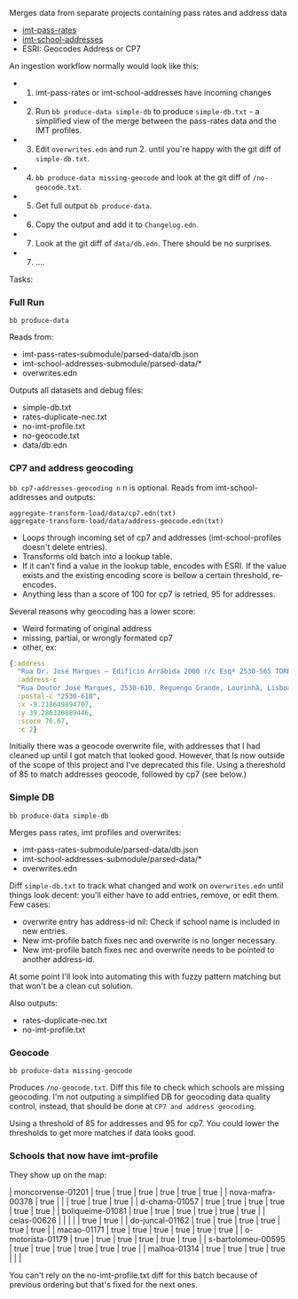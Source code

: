 Merges data from separate projects containing pass rates and address data
- [imt-pass-rates](https://github.com/codecadre/imt-pass-rates)
- [imt-school-addresses](https://github.com/codecadre/imt-school-addresses)
- ESRI: Geocodes Address or CP7

An ingestion workflow normally would look like this:

- 1. imt-pass-rates or imt-school-addresses have incoming changes
- 2. Run `bb produce-data simple-db` to produce `simple-db.txt` - a simplified view of the merge between the pass-rates data and the IMT profiles.
- 3. Edit `overwrites.edn` and run 2. until you're happy with the git diff of `simple-db.txt`.
- 4. `bb produce-data missing-geocode` and look at the git diff of `/no-geocode.txt`.
- 5. Get full output `bb produce-data`.
- 6. Copy the output and add it to `Changelog.edn`.
- 7. Look at the git diff of `data/db.edn`. There should be no surprises.
- 7. ....

Tasks:

### Full Run

`bb produce-data`

Reads from:
- imt-pass-rates-submodule/parsed-data/db.json
- imt-school-addresses-submodule/parsed-data/*
- overwrites.edn

Outputs all datasets and debug files:
- simple-db.txt
- rates-duplicate-nec.txt
- no-imt-profile.txt
- no-geocode.txt
- data/db.edn

### CP7 and address geocoding

`bb cp7-addresses-geocoding n` n is optional. Reads from imt-school-addresses and outputs:

```
aggregate-transform-load/data/cp7.edn(txt)
aggregate-transform-load/data/address-geocode.edn(txt)
```
- Loops through incoming set of cp7 and addresses (imt-school-profiles doesn't delete entries).
- Transforms old batch into a lookup table.
- If it can't find a value in the lookup table, encodes with ESRI. If the value exists and the existing encoding score is bellow a certain threshold, re-encodes.
- Anything less than a score of 100 for cp7 is retried, 95 for addresses.

Several reasons why geocoding has a lower score:
- Weird formating of original address
- missing, partial, or wrongly formated cp7
- other, ex:
```clojure
{:address
  "Rua Dr. José Marques – Edifício Arrábida 2000 r/c Esqº 2530-565 TORRES NOVAS",
  :address-c
  "Rua Doutor José Marques, 2530-610, Reguengo Grande, Lourinhã, Lisboa",
  :postal-c "2530-610",
  :x -9.218649894707,
  :y 39.286320889446,
  :score 76.67,
  :c 2}
```

Initially there was a geocode overwrite file, with addresses that I had cleaned up until I got match that looked good. However, that Is now outside of the scope of this project and I've deprecated this file. Using a thereshold of 85 to match addresses geocode, followed by cp7 (see below.)

### Simple DB

`bb produce-data simple-db`

Merges pass rates, imt profiles and overwrites:

- imt-pass-rates-submodule/parsed-data/db.json
- imt-school-addresses-submodule/parsed-data/*
- overwrites.edn

Diff `simple-db.txt` to track what changed and work on `overwrites.edn` until things look decent: you'll either have to add entries, remove, or edit them. Few cases:
- overwrite entry has address-id nil: Check if school name is included in new entries.
- New imt-profile batch fixes nec and overwrite is no longer necessary.
- New imt-profile batch fixes nec and overwrite needs to be pointed to another address-id.

At some point I'll look into automating this with fuzzy pattern matching but that won't be a clean cut solution.

Also outputs:
- rates-duplicate-nec.txt
- no-imt-profile.txt

### Geocode

`bb produce-data missing-geocode`

Produces `/no-geocode.txt`. Diff this file to check which schools are missing geocoding. I'm not outputing a simplified DB for geocoding data quality control, instead, that should be done at `CP7 and address geocoding`.

Using a threshold of 85 for addresses and 95 for cp7. You could lower the thresholds to get more matches if data looks good.

### Schools that now have imt-profile

They show up on the map:

| moncorvense-01201  | true | true | true | true | true | true |
| nova-mafra-00378   | true |      |      | true | true | true |
| d-chama-01057      | true | true | true | true | true | true |
| boliqueime-01081   | true | true | true | true | true | true |
| celas-00626        |      |      |      |      | true | true |
| do-juncal-01162    | true | true | true | true | true | true |
| macao-01171        | true | true | true | true | true | true |
| o-motorista-01179  | true | true | true | true | true | true |
| s-bartolomeu-00595 | true | true | true | true | true | true |
| malhoa-01314       | true | true | true | true |      |      |

You can't rely on the no-imt-profile.txt diff for this batch because of previous ordering but that's fixed for the next ones.
